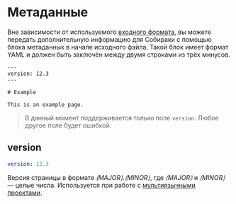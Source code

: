 # Метаданные

Вне зависимости от используемого [входного формата](../2-input), вы можете передать дополнительную информацию для Собираки с помощью блока метаданных в начале исходного файла. Такой блок имеет формат YAML и должен быть заключён между двумя строками из трёх минусов.

```text
---
version: 12.3
---

# Example

This is an example page.
```

<blockquote class='book-hint warning'>

В данный момент поддерживается только поле `version`.
Любое другое поле будет ошибкой.

</blockquote>

## version

```yaml
version: 12.3
```

Версия страницы в формате _⟨MAJOR⟩.⟨MINOR⟩_, где _⟨MAJOR⟩_ и _⟨MINOR⟩_ — целые числа. Используется при работе с [мультиязычными проектами](../1-concepts/2-multilang.md).
